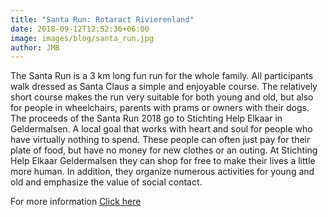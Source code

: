 ```yaml
---
title: "Santa Run: Rotaract Rivierenland"
date: 2018-09-12T12:52:36+06:00
image: images/blog/santa_run.jpg
author: JMB
---
```


The Santa Run is a 3 km long fun run for the whole family. All participants walk dressed as Santa Claus a simple and enjoyable course. The relatively short course makes the run very suitable for both young and old, but also for people in wheelchairs, parents with prams or owners with their dogs. The proceeds of the Santa Run 2018 go to Stichting Help Elkaar in Geldermalsen. A local goal that works with heart and soul for people who have virtually nothing to spend. These people can often just pay for their plate of food, but have no money for new clothes or an outing. At Stichting Help Elkaar Geldermalsen they can shop for free to make their lives a little more human. In addition, they organize numerous activities for young and old and emphasize the value of social contact.


For more information [Click here](https://rivierenland.rotarysantarun.nl/)

